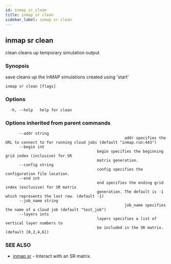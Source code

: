 ```yaml
---
id: inmap_sr_clean
title: inmap sr clean
sidebar_label: inmap sr clean
---
```


## inmap sr clean

clean cleans up temporary simulation output

### Synopsis

save cleans up the InMAP simulations created using 'start'

```
inmap sr clean [flags]
```

### Options

```
  -h, --help   help for clean
```

### Options inherited from parent commands

```
      --addr string       
                          							addr specifies the URL to connect to for running cloud jobs (default "inmap.run:443")
      --begin int         
                                        begin specifies the beginning grid index (inclusive) for SR
                                        matrix generation.
      --config string     
                                        config specifies the configuration file location.
      --end int           
                                        end specifies the ending grid index (exclusive) for SR matrix
                                        generation. The default is -1 which represents the last row. (default -1)
      --job_name string   
                          							job_name specifies the name of a cloud job (default "test_job")
      --layers ints       
                                        layers specifies a list of vertical layer numbers to
                                        be included in the SR matrix. (default [0,2,4,6])
```

### SEE ALSO

* [inmap sr](./inmap_sr)	 - Interact with an SR matrix.
